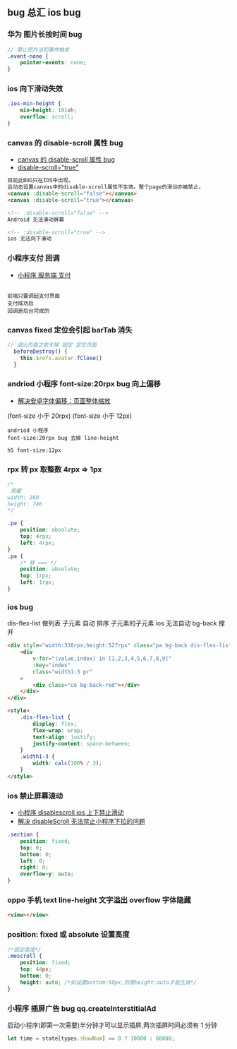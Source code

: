 ## bug 总汇 ios bug

### 华为 图片长按时间 bug

```scss
// 禁止图片当初事件触发
.event-none {
	pointer-events: none;
}
```

### ios 向下滑动失效

```scss
.ios-min-height {
	min-height: 101vh;
	overflow: scroll;
}
```

### canvas 的 disable-scroll 属性 bug

-   [canvas 的 disable-scroll 属性 bug](https://developers.weixin.qq.com/community/develop/doc/0004c6f94685a8b42f17669605d800)
-   [disable-scroll="true"](https://www.zhihu.com/question/52852717)

```html
目前此BUG只在IOS中出现。
且动态设置canvas中的disable-scroll属性不生效。整个page的滑动亦被禁止。
<canvas :disable-scroll="false"></canvas>
<canvas :disable-scroll="true"></canvas>

<!-- :disable-scroll="false" -->
Android 无法滑动屏幕

<!-- :disable-scroll="true" -->
ios 无法向下滑动
```

### 小程序支付 回调

-   [小程序 服务端 支付](https://q.qq.com/wiki/develop/miniprogram/server/virtual-payment/mini_pay.html)

```

前端只要调起支付界面
支付成功后
回调是后台完成的
```

### canvas fixed 定位会引起 barTab 消失

```js
// 退出页面之前关掉 固定 定位页面
  beforeDestroy() {
    this.$refs.avatar.fClose()
  }
```

### andriod 小程序 font-size:20rpx bug 向上偏移

-   [解决安卓字体偏移：页面整体缩放](https://www.cnblogs.com/yangshifu/p/9766584.html)

(font-size 小于 20rpx)
(font-size 小于 12px)

```
andriod 小程序
font-size:20rpx bug 去掉 line-height

h5 font-size:12px
```

### rpx 转 px 取整数 4rpx => 1px

```css
/*
 荣耀
width: 360
height: 746
*/

.pa {
	position: absolute;
	top: 4rpx;
	left: 4rpx;
}
.pa {
	/* 转 ==> */
	position: absolute;
	top: 1rpx;
	left: 1rpx;
}
```

### ios bug

dis-flex-list 做列表
子元素 自动 排序
子元素的子元素 ios 无法自动 bg-back 撑开

```html
<div style="width:338rpx;height:527rpx" class="pa bg-back dis-flex-list sudoku">
	<div
		v-for="(value,index) in [1,2,3,4,5,6,7,8,9]"
		:key="index"
		class="width1-3 pr"
	>
		<div class="ce bg-back-red"></div>
	</div>
</div>

<style>
	.dis-flex-list {
		display: flex;
		flex-wrap: wrap;
		text-align: justify;
		justify-content: space-between;
	}
	.width1-3 {
		width: calc(100% / 3);
	}
</style>
```

### ios 禁止屏幕滚动

-   [小程序 disablescroll ios 上下禁止滑动](https://blog.csdn.net/tabweb/article/details/106649153)
-   [解决 disableScroll 无法禁止小程序下拉的问题](https://blog.csdn.net/KevinsCSDN/article/details/82421507)

```scss
.section {
	position: fixed;
	top: 0;
	bottom: 0;
	left: 0;
	right: 0;
	overflow-y: auto;
}
```

### oppo 手机 text line-height 文字溢出 overflow 字体隐藏

```html
<view></view>
```

### position: fixed 或 absolute 设置高度

```scss
/*固定高度*/
.mescroll {
	position: fixed;
	top: 44px;
	bottom: 0;
	height: auto; /*如设置bottom:50px,则需height:auto才能生效*/
}
```

### 小程序 插屏广告 bug qq.createInterstitialAd

启动小程序(即第一次需要)半分钟才可以显示插屏,两次插屏时间必须有 1 分钟

```js
let time = state[types.showNum] == 0 ? 30000 : 60000;
```
